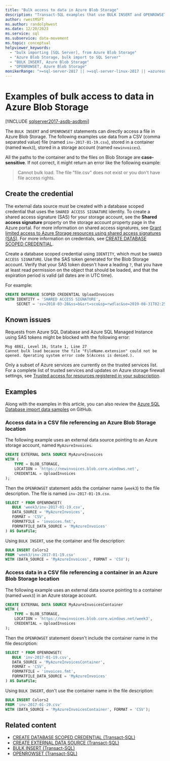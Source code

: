```yaml
---
title: "Bulk access to data in Azure Blob Storage"
description: "Transact-SQL examples that use BULK INSERT and OPENROWSET to access data in an Azure Blob Storage account."
author: rwestMSFT
ms.author: randolphwest
ms.date: 12/20/2023
ms.service: sql
ms.subservice: data-movement
ms.topic: conceptual
helpviewer_keywords:
  - "bulk importing [SQL Server], from Azure Blob Storage"
  - "Azure Blob Storage, bulk import to SQL Server"
  - "BULK INSERT, Azure Blob Storage"
  - "OPENROWSET, Azure Blob Storage"
monikerRange: ">=sql-server-2017 || >=sql-server-linux-2017 || =azuresqldb-mi-current || =azuresqldb-current"
---
```

# Examples of bulk access to data in Azure Blob Storage

[!INCLUDE [sqlserver2017-asdb-asdbmi](../../includes/applies-to-version/sqlserver2017-asdb-asdbmi.md)]

The `BULK INSERT` and `OPENROWSET` statements can directly access a file in Azure Blob Storage. The following examples use data from a CSV (comma separated value) file (named `inv-2017-01-19.csv`), stored in a container (named `Week3`), stored in a storage account (named `newinvoices`).

All the paths to the container and to the files on Blob Storage are **case-sensitive**. If not correct, it might return an error like the following example:

> Cannot bulk load. The file "file.csv" does not exist or you don't have file access rights.

## Create the credential

The external data source must be created with a database scoped credential that uses the `SHARED ACCESS SIGNATURE` identity. To create a shared access signature (SAS) for your storage account, see the **Shared access signature** property on the storage account property page in the Azure portal. For more information on shared access signatures, see [Grant limited access to Azure Storage resources using shared access signatures (SAS)](/azure/storage/common/storage-sas-overview). For more information on credentials, see [CREATE DATABASE SCOPED CREDENTIAL](../../t-sql/statements/create-database-scoped-credential-transact-sql.md).

Create a database scoped credential using `IDENTITY`, which must be `SHARED ACCESS SIGNATURE`. Use the SAS token generated for the Blob Storage account. Verify that your SAS token doesn't have a leading `?`, that you have at least read permission on the object that should be loaded, and that the expiration period is valid (all dates are in UTC time).

For example:

```sql
CREATE DATABASE SCOPED CREDENTIAL UploadInvoices
WITH IDENTITY = 'SHARED ACCESS SIGNATURE',
     SECRET = 'sv=2018-03-28&ss=b&srt=sco&sp=rwdlac&se=2019-08-31T02:25:19Z&st=2019-07-30T18:25:19Z&spr=https&sig=KS51p%2BVnfUtLjMZtUTW1siyuyd2nlx294tL0mnmFsOk%3D';
```

## Known issues

Requests from Azure SQL Database and Azure SQL Managed Instance using SAS tokens might be blocked with the following error:

```text
Msg 4861, Level 16, State 1, Line 27
Cannot bulk load because the file "FileName.extension" could not be opened. Operating system error code 5(Access is denied.).
```

Only a subset of Azure services are currently on the trusted services list. For a complete list of trusted services and updates on Azure storage firewall settings, see [Trusted access for resources registered in your subscription](/azure/storage/common/storage-network-security?tabs=azure-portal#trusted-access-for-resources-registered-in-your-subscription).

## Examples

Along with the examples in this article, you can also review the [Azure SQL Database import data samples](https://github.com/Azure-Samples/azure-sql-db-import-data) on GitHub.

### Access data in a CSV file referencing an Azure Blob Storage location

The following example uses an external data source pointing to an Azure storage account, named `MyAzureInvoices`.

```sql
CREATE EXTERNAL DATA SOURCE MyAzureInvoices
WITH (
    TYPE = BLOB_STORAGE,
    LOCATION = 'https://newinvoices.blob.core.windows.net',
    CREDENTIAL = UploadInvoices
);
```

Then the `OPENROWSET` statement adds the container name (`week3`) to the file description. The file is named `inv-2017-01-19.csv`.

```sql
SELECT * FROM OPENROWSET(
   BULK 'week3/inv-2017-01-19.csv',
   DATA_SOURCE = 'MyAzureInvoices',
   FORMAT = 'CSV',
   FORMATFILE = 'invoices.fmt',
   FORMATFILE_DATA_SOURCE = 'MyAzureInvoices'
) AS DataFile;
```

Using `BULK INSERT`, use the container and file description:

```sql
BULK INSERT Colors2
FROM 'week3/inv-2017-01-19.csv'
WITH (DATA_SOURCE = 'MyAzureInvoices', FORMAT = 'CSV');
```

### Access data in a CSV file referencing a container in an Azure Blob Storage location

The following example uses an external data source pointing to a container (named `week3`) in an Azure storage account.

```sql
CREATE EXTERNAL DATA SOURCE MyAzureInvoicesContainer
WITH (
    TYPE = BLOB_STORAGE,
    LOCATION = 'https://newinvoices.blob.core.windows.net/week3',
    CREDENTIAL = UploadInvoices
);
```

Then the `OPENROWSET` statement doesn't include the container name in the file description:

```sql
SELECT * FROM OPENROWSET(
   BULK 'inv-2017-01-19.csv',
   DATA_SOURCE = 'MyAzureInvoicesContainer',
   FORMAT = 'CSV',
   FORMATFILE = 'invoices.fmt',
   FORMATFILE_DATA_SOURCE = 'MyAzureInvoices'
) AS DataFile;
```

Using `BULK INSERT`, don't use the container name in the file description:

```sql
BULK INSERT Colors2
FROM 'inv-2017-01-19.csv'
WITH (DATA_SOURCE = 'MyAzureInvoicesContainer', FORMAT = 'CSV');
```

## Related content

- [CREATE DATABASE SCOPED CREDENTIAL (Transact-SQL)](../../t-sql/statements/create-database-scoped-credential-transact-sql.md)
- [CREATE EXTERNAL DATA SOURCE (Transact-SQL)](../../t-sql/statements/create-external-data-source-transact-sql.md)
- [BULK INSERT (Transact-SQL)](../../t-sql/statements/bulk-insert-transact-sql.md)
- [OPENROWSET (Transact-SQL)](../../t-sql/functions/openrowset-transact-sql.md)
